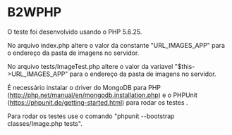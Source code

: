 # B2WPHP

O teste foi desenvolvido usando o PHP 5.6.25. 

No arquivo index.php altere o valor da constante "URL_IMAGES_APP" para o endereço da pasta de imagens no servidor.

No arquivo tests/ImageTest.php altere o valor da variavel "$this->URL_IMAGES_APP" para o endereço da pasta de imagens no servidor.

É necessário instalar o driver do MongoDB para PHP (http://php.net/manual/en/mongodb.installation.php) e o PHPUnit (https://phpunit.de/getting-started.html) para rodar os testes .

Para rodar os testes use o comando "phpunit --bootstrap classes/Image.php tests".
